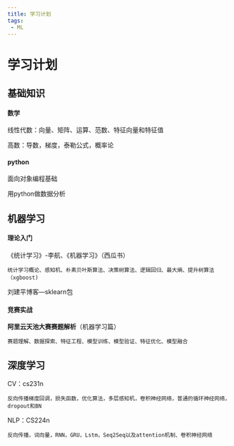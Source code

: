 ```yaml
---
title: 学习计划
tags: 
 - ML
---
```

# 学习计划

## 基础知识

#### 数学

线性代数：向量、矩阵、运算、范数、特征向量和特征值

高数：导数，梯度，泰勒公式，概率论

#### python

面向对象编程基础

用python做数据分析

## 机器学习

#### 理论入门

《统计学习》-李航、《机器学习》（西瓜书）

```
统计学习概论、感知机、朴素贝叶斯算法、决策树算法、逻辑回归、最大熵、提升树算法（xgboost)
```

刘建平博客—sklearn包

#### 竞赛实战

**阿里云天池大赛赛题解析**（机器学习篇）

```
赛题理解、数据探索、特征工程、模型训练、模型验证、特征优化、模型融合
```

## 深度学习

CV：cs231n 

```
反向传播梯度回调，损失函数，优化算法，多层感知机，卷积神经网络，普通的循环神经网络，dropout和BN
```

NLP：CS224n

```
反向传播，词向量，RNN，GRU，Lstm，Seq2Seq以及attention机制、卷积神经网络
```

